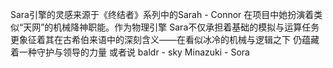 Sara引擎的灵感来源于《终结者》系列中的Sarah - Connor
在项目中她扮演着类似“天网”的机械降神职能。作为物理引擎
Sara不仅承担着基础的模拟与运算任务
更象征着其在古希伯来语中的深刻含义——在看似冰冷的机械与逻辑之下
仍蕴藏着一种守护与领导的力量
或者说
baldr - sky
Minazuki - Sora